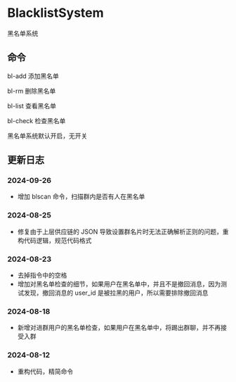 # BlacklistSystem

黑名单系统

## 命令

bl-add 添加黑名单

bl-rm 删除黑名单

bl-list 查看黑名单

bl-check 检查黑名单

黑名单系统默认开启，无开关

## 更新日志

### 2024-09-26

- 增加 blscan 命令，扫描群内是否有人在黑名单

### 2024-08-25

- 修复由于上层供应链的 JSON 导致设置群名片时无法正确解析正则的问题，重构代码逻辑，规范代码格式

### 2024-08-23

- 去掉指令中的空格
- 增加对黑名单检查的细节，如果用户在黑名单中，并且不是撤回消息，因为测试发现，撤回消息的 user_id 是被拉黑的用户，所以需要排除撤回消息

### 2024-08-18

- 新增对进群用户的黑名单检查，如果用户在黑名单中，将踢出群聊，并不再接受入群

### 2024-08-12

- 重构代码，精简命令
